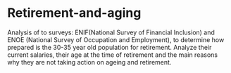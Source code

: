 # Retirement-and-aging
Analysis of to surveys: ENIF(National Survey of Financial Inclusion) and ENOE (National Survey of Occupation and Employment), to determine how prepared is the 30-35 year old population for retirement. Analyze their current salaries, their age at the time of retirement and the main reasons why they are not taking action on ageing and retirement.
